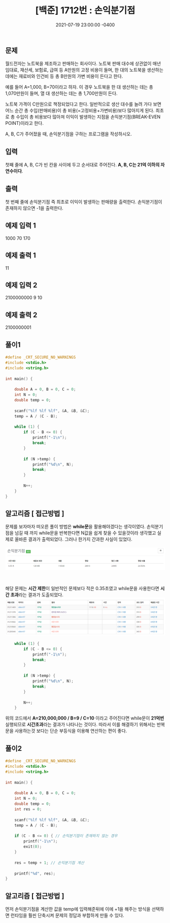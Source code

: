 ﻿---
title: "[백준] 1712번 : 손익분기점"
date: 2021-07-19 23:00:00 -0400
categories:
- Algorithm
tags:
- 백준
- 알고리즘
- 단계별 풀어보기
---

## 문제
월드전자는 노트북을 제조하고 판매하는 회사이다. 노트북 판매 대수에 상관없이 매년 임대료, 재산세, 보험료, 급여 등 A만원의 고정 비용이 들며, 한 대의 노트북을 생산하는 데에는 재료비와 인건비 등 총 B만원의 가변 비용이 든다고 한다.

예를 들어 A=1,000, B=70이라고 하자. 이 경우 노트북을 한 대 생산하는 데는 총 1,070만원이 들며, 열 대 생산하는 데는 총 1,700만원이 든다.

노트북 가격이 C만원으로 책정되었다고 한다. 일반적으로 생산 대수를 늘려 가다 보면 어느 순간 총 수입(판매비용)이 총 비용(=고정비용+가변비용)보다 많아지게 된다. 최초로 총 수입이 총 비용보다 많아져 이익이 발생하는 지점을 손익분기점(BREAK-EVEN POINT)이라고 한다.

A, B, C가 주어졌을 때, 손익분기점을 구하는 프로그램을 작성하시오.

## 입력

첫째 줄에 A, B, C가 빈 칸을 사이에 두고 순서대로 주어진다. **A, B, C는 21억 이하의 자연수이다**.

## 출력

첫 번째 줄에 손익분기점 즉 최초로 이익이 발생하는 판매량을 출력한다. 손익분기점이 존재하지 않으면 -1을 출력한다.

## 예제 입력 1
1000 70 170

## 예제 출력 1
11

## 예제 입력 2
2100000000 9 10

## 예제 출력 2
2100000001

## 풀이1
```c
#define _CRT_SECURE_NO_WARNINGS
#include <stdio.h>
#include <string.h>

int main() {
	
	double A = 0, B = 0, C = 0;
	int N = 0;
	double temp = 0;

	scanf("%lf %lf %lf", &A, &B, &C);
	temp = A / (C - B);

	while (1) { 
		if (C - B <= 0) {
			printf("-1\n");
			break;
		}

		if (N >temp) {
			printf("%d\n", N);
			break;
		}

		N++;
	}
}
```



## 알고리즘 [ 접근방법 ]

문제를 보자마자 떠오른 풀이 방법은 **while문**을 활용해야겠다는 생각이였다.  손익분기점을 넘길 때 까지 while문을 반복한다면 N값을 쉽게 찾을 수 있을것이라 생각했고 실제로 올바른 결과가 출력되었다. 그러나 한가지 간과한 사실이 있었다. <br><br>
![enter image description here](https://github.com/idkim97/idkim97.github.io/blob/master/img/%EB%B0%B1%EC%A4%801712%EB%B2%88.png?raw=true)

<br>

해당 문제는 **시간 제한**이 일반적인 문제보다 적은 0.35초였고 while문을 사용한다면 **시간 초과**라는 결과가 도출되었다. <br>
![enter image description here](https://github.com/idkim97/idkim97.github.io/blob/master/img/%EB%B0%B1%EC%A4%801712%EB%B2%88%EC%8B%9C%EA%B0%84%EC%B4%88%EA%B3%BC.png?raw=true)

```c
    while (1) { 
    	if (C - B <= 0) {
    		printf("-1\n");
    		break;
    	}
    
    	if (N >temp) {
    		printf("%d\n", N);
    		break;
    	}
    
    	N++;
    }
```
위의 코드에서 **A=210,000,000 / B=9 / C=10** 이라고 주어진다면 while문이 **21억번** 실행되므로 **시간초과**라는 결과가 나타나는 것이다. 따라서 이를 해결하기 위해서는 반복문을 사용하는것 보다는 단순 부등식을 이용해 연산하는 편이 좋다.

## 풀이2
```c
#define _CRT_SECURE_NO_WARNINGS
#include <stdio.h>
#include <string.h>

int main() {

	double A = 0, B = 0, C = 0;
	int N = 0;
	double temp = 0;
	int res = 0;

	scanf("%lf %lf %lf", &A, &B, &C);
	temp = A / (C - B);

	if (C - B <= 0) { // 손익분기점이 존재하지 않는 경우
		printf("-1\n");
		exit(0);
	}

	res = temp + 1; // 손익분기점 계산

	printf("%d", res);
}
```
## 알고리즘 [ 접근방법 ]

먼저 손익분기점을 계산한 값을 temp에 입력해준뒤에 이에 +1을 해주는 방식을 선택하면 런타임을 훨씬 단축시켜 문제의 정답과 부합하게 만들 수 있다.






